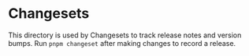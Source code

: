 # Changesets

This directory is used by Changesets to track release notes and version bumps. Run `pnpm changeset` after making changes to record a release.
